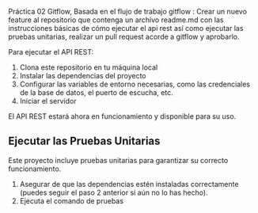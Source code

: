  Práctica 02  Gitflow, Basada en el flujo de trabajo gitflow :
Crear un nuevo feature al repositorio que contenga un archivo readme.md con 
 las instrucciones básicas de cómo ejecutar el api rest así como ejecutar las
 pruebas unitarias, realizar un pull request acorde a gitflow y aprobarlo.

Para ejecutar el API REST:
1. Clona este repositorio en tu máquina local
2. Instalar las dependencias del proyecto
3. Configurar las variables de entorno necesarias, como las credenciales de la base de datos, el puerto de escucha, etc.
4. Iniciar el servidor

El API REST estará ahora en funcionamiento y disponible para su uso.
## Ejecutar las Pruebas Unitarias
Este proyecto incluye pruebas unitarias para garantizar su correcto funcionamiento. 
1. Asegurar de que las dependencias estén instaladas correctamente (puedes seguir el paso 2 anterior si aún no lo has hecho).
2. Ejecuta el comando de pruebas
